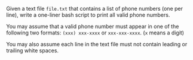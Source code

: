 Given a text file `file.txt` that contains a list of phone numbers (one per line), write a one-liner bash script to print all valid phone numbers.

You may assume that a valid phone number must appear in one of the following two formats: `(xxx) xxx-xxxx` or `xxx-xxx-xxxx`. (`x` means a digit)

You may also assume each line in the text file must not contain leading or trailing white spaces.